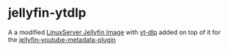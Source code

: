 # jellyfin-ytdlp

A a modified [LinuxServer Jellyfin Image](https://docs.linuxserver.io/images/docker-jellyfin/) with [yt-dlp](https://github.com/yt-dlp/yt-dlp) added on top of it for the [jellyfin-youtube-metadata-plugin](https://github.com/ankenyr/jellyfin-youtube-metadata-plugin)